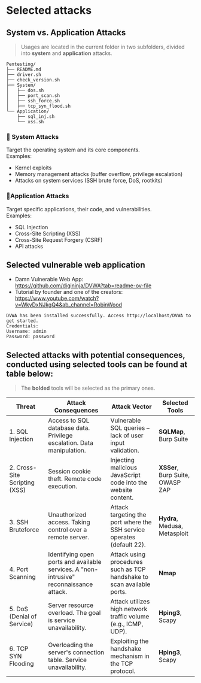 # Selected attacks

## System vs. Application Attacks
> Usages are located in the current folder in two subfolders, divided into **system** and **application** attacks. 

```
Pentesting/
├── README.md
├── driver.sh
├── check_version.sh
├── System/
│   ├── dos.sh
│   ├── port_scan.sh
│   ├── ssh_force.sh
│   ├── tcp_syn_flood.sh
└── Application/
    ├── sql_inj.sh
    └── xss.sh
```

### 🔹 System Attacks  
Target the operating system and its core components.  
Examples:  
- Kernel exploits  
- Memory management attacks (buffer overflow, privilege escalation)  
- Attacks on system services (SSH brute force, DoS, rootkits)  

### 🔹Application Attacks  
Target specific applications, their code, and vulnerabilities.  
Examples:
- SQL Injection  
- Cross-Site Scripting (XSS)  
- Cross-Site Request Forgery (CSRF)  
- API attacks  

## Selected vulnerable web application
- Damn Vulnerable Web App:  
https://github.com/digininja/DVWA?tab=readme-ov-file
- Tutorial by founder and one of the creators:
https://www.youtube.com/watch?v=WkyDxNJkgQ4&ab_channel=RobinWood

```shell
DVWA has been installed successfully. Access http://localhost/DVWA to get started.                                                                        
Credentials:                                                                 
Username: admin
Password: password
```

## Selected attacks with potential consequences, conducted using selected tools can be found at table below:
> The **bolded** tools will be selected as the primary ones.

| Threat                 | Attack Consequences                                         | Attack Vector                                                       | Selected Tools                         |
|----------------------------|----------------------------------------------------------------|------------------------------------------------------------------------|-------------------------------------------|
| 1. SQL Injection       | Access to SQL database data. Privilege escalation. Data manipulation. | Vulnerable SQL queries – lack of user input validation.                 | **SQLMap**, Burp Suite                     |
| 2. Cross-Site Scripting (XSS) | Session cookie theft. Remote code execution.                 | Injecting malicious JavaScript code into the website content.           | **XSSer**, Burp Suite, OWASP ZAP           |
| 3. SSH Bruteforce      | Unauthorized access. Taking control over a remote server.      | Attack targeting the port where the SSH service operates (default 22).  | **Hydra**, Medusa, Metasploit              |
| 4. Port Scanning       | Identifying open ports and available services. A "non-intrusive" reconnaissance attack. | Attack using procedures such as TCP handshake to scan available ports. | **Nmap**                                   |
| 5. DoS (Denial of Service) | Server resource overload. The goal is service unavailability. | Attack utilizes high network traffic volume (e.g., ICMP, UDP).         | **Hping3**, Scapy                          |
| 6. TCP SYN Flooding    | Overloading the server's connection table. Service unavailability. | Exploiting the handshake mechanism in the TCP protocol.                 | **Hping3**, Scapy                          |